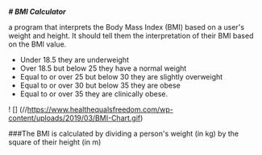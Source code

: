 **_# BMI Calculator_**

a program that interprets the Body Mass Index (BMI) based on a user's weight and height.
It should tell them the interpretation of their BMI based on the BMI value.
*	Under 18.5 they are underweight
*	Over 18.5 but below 25 they have a normal weight
*	Equal to or over 25 but below 30 they are slightly overweight
*	Equal to or over 30 but below 35 they are obese
*	Equal to or over 35 they are clinically obese.

  ! [] (//https://www.healthequalsfreedom.com/wp-content/uploads/2019/03/BMI-Chart.gif)

###The BMI is calculated by dividing a person's weight (in kg) by the square of their height (in m)
